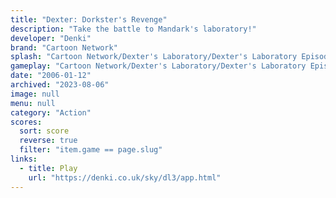 ```yaml
---
title: "Dexter: Dorkster's Revenge"
description: "Take the battle to Mandark's laboratory!"
developer: "Denki"
brand: "Cartoon Network"
splash: "Cartoon Network/Dexter's Laboratory/Dexter's Laboratory Episode 3/splash.jpg"
gameplay: "Cartoon Network/Dexter's Laboratory/Dexter's Laboratory Episode 3/screenshot_03.jpg"
date: "2006-01-12"
archived: "2023-08-06"
image: null
menu: null
category: "Action"
scores:
  sort: score
  reverse: true
  filter: "item.game == page.slug"
links:
  - title: Play
    url: "https://denki.co.uk/sky/dl3/app.html"
---
```

